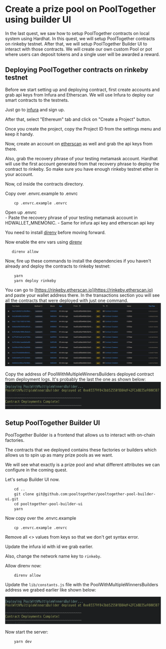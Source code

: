 # Create a prize pool on PoolTogether using builder UI

In the last quest, we saw how to setup PoolTogether contracts on local system using Hardhat.
In this quest, we will setup PoolTogether contracts on rinkeby testnet. 
After that, we will setup PoolTogether Builder UI to interact with those contracts.
We will create our own custom Pool or pot where users can deposit tokens and a single user will be awarded a reward.


## Deploying PoolTogether contracts on rinkeby testnet

Before we start setting up and deploying contract, first create accounts and grab api keys from Infura and Etherscan. We will use Infura to deploy our smart contracts to the testnets. 

Just go to [infura](https://infura.io) and sign up. 

After that, select "Ethereum" tab and click on "Create a Project" button.

Once you create the project, copy the Project ID from the settings menu and keep it handy.

Now, create an account on [etherscan](https://etherscan.io) as well and grab the api keys from there.

Also, grab the recovery phrase of your testing metamask account. 
Hardhat will use the first account generated from that recovery phrase to deploy the contract to rinkeby. 
So make sure you have enough rinkeby testnet ether in your account.

Now, cd inside the contracts directory.

Copy over .envrc.example to .envrc

```
    cp .envrc.example .envrc
```

Open up .envrc  
    - Paste the recovery phrase of your testing metamask account in HDWALLET_MNEMONIC.
    - Same for infura api key and etherscan api key

You need to install [direnv](https://direnv.net/docs/installation.html) before moving forward.

Now enable the env vars using [direnv](https://direnv.net/docs/installation.html)
```
   direnv allow 
```

Now, fire up these commands to install the dependencies if you haven't already and deploy the contracts to rinkeby testnet:
```
    yarn
    yarn deploy rinkeby
```

You can go to [https://rinkeby.etherscan.io](https://rinkeby.etherscan.io) and paste your wallet address there.
In the transactions section you will see all the contracts that were deployed with just one command.
![](/learn_src/learn_assets/1.png)

Copy the address of PoolWithMultipleWinnersBuilders deployed contract from deployment logs. 
It's probably the last the one as shown below:
![](/learn_src/learn_assets/2.png)


## Setup PoolTogether Builder UI

PoolTogether Builder is a frontend that allows us to interact with on-chain factories. 

The contracts that we deployed contains these factories or builders which allows us to spin up as many prize pools as we want.

We will see what exactly is a prize pool and what different attributes we can configure in the coming quest.

Let's setup Builder UI now.

```
    cd ..
    git clone git@github.com:pooltogether/pooltogether-pool-builder-ui.git
    cd pooltogether-pool-builder-ui
    yarn
```

Now copy over the .envrc.example

```
    cp .envrc.example .envrc
```

Remove all <> values from keys so that we don't get syntax error.

Update the infura id with id we grab earlier.

Also, change the network name key to `rinkeby`.

Allow direnv now:
```
    direnv allow
```

Update the `lib/constants.js` file with the PoolWithMultipleWinnersBuilders address we grabed earlier like shown below:

![](/learn_src/learn_assets/2.png)

Now start the server:
```
    yarn dev
```



